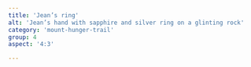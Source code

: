 ```yaml
---
title: 'Jean’s ring'
alt: 'Jean’s hand with sapphire and silver ring on a glinting rock'
category: 'mount-hunger-trail'
group: 4
aspect: '4:3'

---
```

